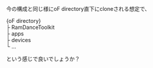 今の構成と同じ様にoF directory直下にcloneされる想定で、

{oF directory}  
├ RamDanceToolkit  
  ├ apps  
  ├ devices   
  └ ...  

という感じで良いでしょうか？